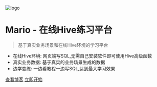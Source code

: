 ![logo](https://gitee.com/yh4241/img/raw/master/%E8%98%91%E8%8F%87.svg)

# Mario - 在线Hive练习平台

> 基于真实业务场景和在线Hive环境的学习平台

* 在线Hive环境: 网页端写SQL,无需自己安装软件即可使用Hive高级函数
* 真实业务数据: 基于真实的业务场景生成的数据
* 边学变练: 一边看教程一边写SQL,达到最大学习效果

[查看博客](http://www.fenxi.fun)
[立即开始](README)
